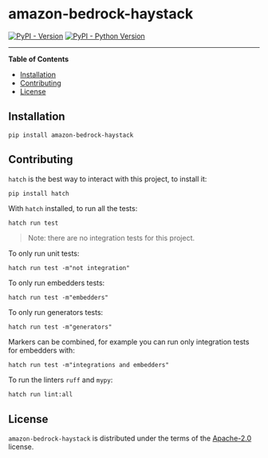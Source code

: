 # amazon-bedrock-haystack

[![PyPI - Version](https://img.shields.io/pypi/v/amazon-bedrock-haystack.svg)](https://pypi.org/project/amazon-bedrock-haystack)
[![PyPI - Python Version](https://img.shields.io/pypi/pyversions/amazon-bedrock-haystack.svg)](https://pypi.org/project/amazon-bedrock-haystack)

-----

**Table of Contents**

- [Installation](#installation)
- [Contributing](#contributing)
- [License](#license)

## Installation

```console
pip install amazon-bedrock-haystack
```

## Contributing

`hatch` is the best way to interact with this project, to install it:
```sh
pip install hatch
```

With `hatch` installed, to run all the tests:
```
hatch run test
```
> Note: there are no integration tests for this project.

To only run unit tests:
```
hatch run test -m"not integration"
```

To only run embedders tests:
```
hatch run test -m"embedders"
```

To only run generators tests:
```
hatch run test -m"generators"
```

Markers can be combined, for example you can run only integration tests for embedders with:
```
hatch run test -m"integrations and embedders"
```

To run the linters `ruff` and `mypy`:
```
hatch run lint:all
```

## License

`amazon-bedrock-haystack` is distributed under the terms of the [Apache-2.0](https://spdx.org/licenses/Apache-2.0.html) license.
